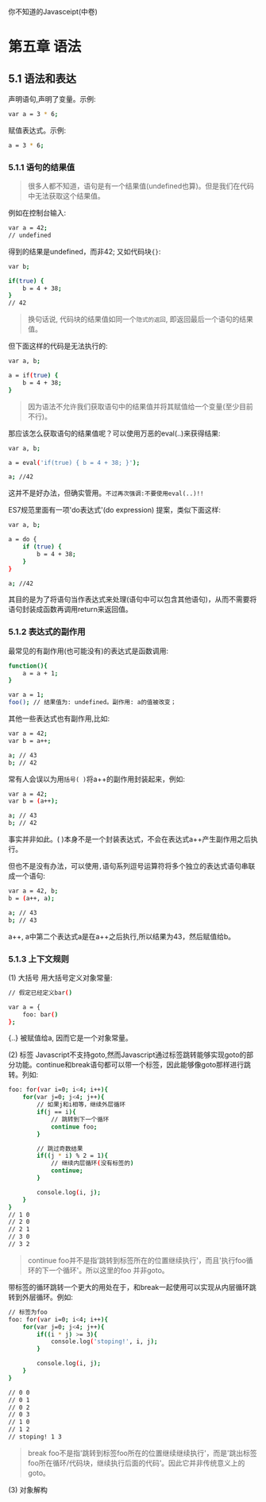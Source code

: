 你不知道的Javasceipt(中卷)
#  第五章 语法
## 5.1  语法和表达
声明语句,声明了变量。示例:
```sh
var a = 3 * 6;
```
赋值表达式。示例:
```sh
a = 3 * 6;
```
### 5.1.1 语句的结果值
> 很多人都不知道，语句是有一个结果值(undefined也算)。但是我们在代码中无法获取这个结果值。

例如在控制台输入:
```sh
var a = 42;
// undefined 
```
得到的结果是undefined，而非42;
又如代码块`{}`:
```sh
var b;

if(true) {
    b = 4 + 38;
}
// 42 
```
> 换句话说, 代码块的结果值如同一个`隐式的返回`, 即返回最后一个语句的结果值。

但下面这样的代码是无法执行的:
```sh
var a, b;

a = if(true) {
    b = 4 + 38;
}
```
> 因为语法不允许我们获取语句中的结果值并将其赋值给一个变量(至少目前不行)。

那应该怎么获取语句的结果值呢？可以使用万恶的eval(..)来获得结果:
```sh
var a, b;

a = eval('if(true) { b = 4 + 38; }');

a; //42
```
这并不是好办法，但确实管用。`不过再次强调:不要使用eval(..)!!`

ES7规范里面有一项'do表达式'(do expression) 提案，类似下面这样:
```sh
var a, b;

a = do {
    if (true) {
        b = 4 + 38;
    }
}

a; //42
```
其目的是为了将语句当作表达式来处理(语句中可以包含其他语句)，从而不需要将语句封装成函数再调用return来返回值。

### 5.1.2 表达式的副作用
最常见的有副作用(也可能没有)的表达式是函数调用:
```sh
function(){
    a = a + 1;
}

var a = 1; 
foo(); // 结果值为: undefined。副作用: a的值被改变；
```

其他一些表达式也有副作用,比如:
```sh
var a = 42;
var b = a++;

a; // 43
b; // 42
```

常有人会误以为用`括号( )`将a++的副作用封装起来，例如:
```sh
var a = 42;
var b = (a++);

a; // 43
b; // 42
```
事实并非如此。( )本身不是一个封装表达式，不会在表达式a++产生副作用之后执行。

但也不是没有办法，可以使用`,`语句系列逗号运算符将多个独立的表达式语句串联成一个语句:
```sh
var a = 42, b;
b = (a++, a);

a; // 43
b; // 43
```
a++, a中第二个表达式a是在a++之后执行,所以结果为43，然后赋值给b。

### 5.1.3 上下文规则
(1) 大括号
用大括号定义对象常量:
```sh
// 假定已经定义bar()

var a = {
    foo: bar()
};
```
{..} 被赋值给a, 因而它是一个对象常量。

(2) 标签
Javascript不支持goto,然而Javascript通过标签跳转能够实现goto的部分功能。continue和break语句都可以带一个标签，因此能够像goto那样进行跳转。列如:
```sh
foo: for(var i=0; i<4; i++){
    for(var j=0; j<4; j++){
        // 如果j和i相等，继续外层循环
        if(j == i){
            // 跳转到下一个循环
            continue foo; 
        }

        // 跳过奇数结果
        if((j * i) % 2 = 1){
        	// 继续内层循环(没有标签的)
        	continue;
        }

        console.log(i, j);
    }
}
// 1 0
// 2 0
// 2 1
// 3 0
// 3 2
```
> continue foo并不是指'跳转到标签所在的位置继续执行'，而且'执行foo循环的下一个循环'。所以这里的foo 并非goto。

带标签的循环跳转一个更大的用处在于，和break一起使用可以实现从内层循环跳转到外层循环。例如:
```sh
// 标签为foo
foo: for(var i=0; i<4; i++){
    for(var j=0; j<4; j++){
        if((i * j) >= 3){
            console.log('stoping!', i, j);
        }

        console.log(i, j);
    }
}

// 0 0 
// 0 1
// 0 2
// 0 3
// 1 0
// 1 2
// stoping! 1 3
```
> break foo不是指'跳转到标签foo所在的位置继续继续执行'，而是'跳出标签foo所在循环/代码块，继续执行后面的代码'。因此它并非传统意义上的goto。

(3) 对象解构
